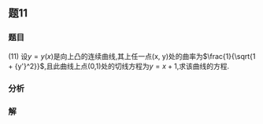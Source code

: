 ## 题11
### 题目
(11) 设$y = y(x)$是向上凸的连续曲线,其上任一点(x, y)处的曲率为$\frac{1}{\sqrt{1 + {y'}^2}}$,且此曲线上点(0,1)处的切线方程为$y = x + 1$,求该曲线的方程.
### 分析

### 解